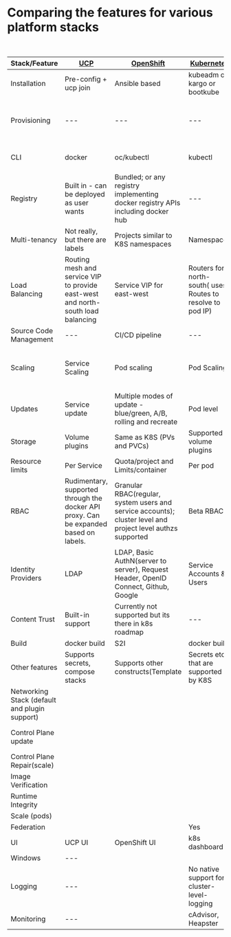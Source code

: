 # Comparing the features for various platform stacks

<br>

 |  Stack/Feature  |  <a href=https://docs.docker.com/datacenter/install/linux/>UCP</a>  |  <a href=https://github.com/openshift/openshift-ansible>OpenShift</a> <a href=https://install.openshift.com/></a>   |   <a href=https://github.com/kubernetes/kubernetes>Kubernetes</a>    |  <a href=https://github.com/apprenda/kismatic>Kismatic</a>   | <a href=https://www.ubuntu.com/containers/kubernetes>Canonical</a>  |  
 |  -------------  |  -------------  | -------------  | -------------  | -------------  |  -------------  | 
 | Installation | Pre-config + ucp join | Ansible based | kubeadm or kargo or bootkube | kismatic install | conjure-up/juju charms |
  | Provisioning | --- | --- | --- | --- | AWS, Rackspace, Google, Joyent, MAAS |
 | CLI | docker | oc/kubectl | kubectl |  kubectl; kismatic(for cluster ops) | kubectl |
 | Registry | Built in - can be deployed as user wants | Bundled; or any registry implementing docker registry APIs including docker hub | --- | Docker Hub; Private docker registry | No |
 | Multi-tenancy | Not really, but there are labels  | Projects similar to K8S namespaces | Namespaces |  Namespaces | Namespaces |
 | Load Balancing | Routing mesh and service VIP to provide east-west and north-south load balancing | Service VIP for east-west |  Routers for north-south( uses Routes to resolve to pod IP) | No router; nginx for Ingress | No router |
 | Source Code Management | --- | CI/CD pipeline | --- | --- | --- | 
 | Scaling | Service Scaling | Pod scaling | Pod Scaling | Pod Scaling; Worker node could be added to cluster |  Pod Scaling | 
 | Updates | Service update | Multiple modes of update - blue/green, A/B, rolling and recreate | Pod level | Pod level  |  Pod level  | 
 | Storage | Volume plugins | Same as K8S (PVs and PVCs) | Supported volume plugins | GlusterFS | 
 | Resource limits | Per Service | Quota/project and Limits/container | Per pod | Per pod | Per pod | 
 | RBAC | Rudimentary, supported through the docker API proxy. Can be expanded based on labels. | Granular RBAC(regular, system users and service accounts); cluster level and project level authzs supported | Beta RBAC | Same as K8S | Same as K8s |
 | Identity Providers  | LDAP |  LDAP, Basic AuthN(server to server), Request Header,  OpenID Connect,  Github, Google | Service Accounts & Users | Same as K8s |  Same as K8s |
 | Content Trust | Built-in support | Currently not supported but its there in k8s roadmap | --- | --- |  --- | 
 | Build | docker build | S2I |  docker build |  custom build  | --- |  |  --- | 
 | Other features | Supports secrets, compose stacks | Supports other constructs(Template |  Secrets etc.) that are supported by K8S | Templates & Secrets |  |  Same as K8s |
 | Networking Stack (default and plugin support) |  |  |  | Calico | 
 | Control Plane update |  |  |  | Yes |  Scale, version update? |
 | Control Plane Repair(scale) |  |  |  | No | ??? |
 | Image Verification |  |  |  |  | No |
 | Runtime Integrity |  |  |  |  | No |
 | Scale (pods) |  |  |  |  | 
 | Federation |  |  | Yes |  | Yes | 
 | UI | UCP UI  | OpenShift UI | k8s dashboard | k8s dashboard | k8s dashboard | 
 | Windows | --- |  |  | Yes? | Yes | 
 | Logging | --- |  | No native support for cluster-level-logging | Same as k8s | ELK |
 | Monitoring | --- |  | cAdvisor, Heapster | Same as k8s | |
